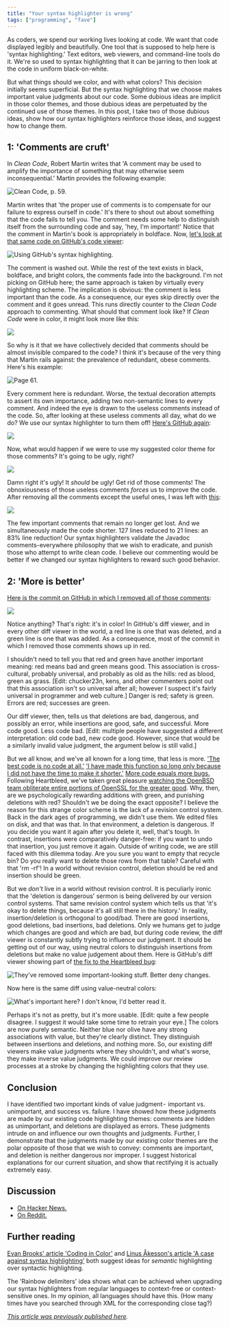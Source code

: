 ```yaml
---
title: "Your syntax highlighter is wrong"
tags: ["programming", "fave"]
---
```


As coders, we spend our working lives looking at code. 
We want that code displayed legibly and beautifully. 
One tool that is supposed to help here is 'syntax highlighting.' 
Text editors, web viewers, and command-line tools do it. 
We're so used to syntax highlighting 
that it can be jarring to then look at the code in uniform black-on-white.

But what things should we color, and with what colors? 
This decision initially seems superficial. 
But the syntax highlighting that we choose 
makes important value judgments about our code. 
Some dubious ideas are implicit in those color themes, 
and those dubious ideas are perpetuated by the continued use of those themes.
In this post, 
I take two of those dubious ideas, 
show how our syntax highlighters reinforce those ideas, 
and suggest how to change them.

## 1: 'Comments are cruft'

In _Clean Code_, Robert Martin writes that 
'A comment may be used to amplify the importance of something that may otherwise seem inconsequential.' 
Martin provides the following example:

<p><img src="{% link assets/2014-05-11/1.png %}" alt="Clean Code, p. 59." /></p>

Martin writes that 
'the proper use of comments is 
to compensate for our failure to express ourself in code.' 
It's there to shout out about something that the code fails to tell you. 
The comment needs some help to distinguish itself from the surrounding code and say, 
'hey, I'm important!' 
Notice that the comment in Martin's book is appropriately in boldface.
Now, [let's look at that same code on GitHub's code viewer](https://github.com/unclebob/fitnesse/blob/e013f4cf7d466163af4c22cb1a3b6ab502cded17/src/fitnesse/wikitext/widgets/ListWidget.java):

<p><img src="{% link assets/2014-05-11/2.png %}" alt="Using GitHub's syntax highlighting." /></p>

The comment is washed out. 
While the rest of the text exists in black, boldface, and bright colors, 
the comments fade into the background. 
I'm not picking on GitHub here; 
the same approach is taken by virtually every highlighting scheme. 
The implication is obvious: 
the comment is less important than the code.
As a consequence, 
our eyes skip directly over the comment and it goes unread. 
This runs directly counter to the _Clean Code_ approach to commenting.
What should that comment look like? 
If _Clean Code_ were in color, it might look more like this:

<p><img src="{% link assets/2014-05-11/3.png %}" /></p>

So why is it that we have collectively decided 
that comments should be almost invisible compared to the code? 
I think it's because of the very thing that Martin rails against: 
the prevalence of redundant, obese comments. 
Here's his example:

<p><img src="{% link assets/2014-05-11/4.png %}" alt="Page 61." /></p>

Every comment here is redundant. 
Worse, the textual decoration attempts to assert its own importance, 
adding two non-semantic lines to every comment. 
And indeed the eye is drawn to the useless comments instead of the code. 
So, after looking at these useless comments all day, what do we do? 
We use our syntax highlighter to turn them off! 
[Here's GitHub again](https://github.com/apache/tomcat/blob/a84fabcbc6fee8a69253ad92a304b4718e96a7c9/java/org/apache/catalina/core/ContainerBase.java):

<p><img src="{% link assets/2014-05-11/5.png %}" /></p>

Now, what would happen if we were to use my suggested color theme for those comments? 
It's going to be ugly, right?

<p><img src="{% link assets/2014-05-11/6.png %}" /></p>

Damn right it's ugly! 
It _should_ be ugly! 
Get rid of those comments! 
The obnoxiousness of those useless comments _forces_ us to improve the code. 
After removing all the comments except the useful ones, 
I was left with [this](https://github.com/jameshfisher/tomcat/blob/566fe9891f80b047fae47fcda75a2daad7338f2f/java/org/apache/catalina/core/ContainerBase.java):

<p><img src="{% link assets/2014-05-11/7.png %}" /></p>

The few important comments that remain no longer get lost. 
And we simultaneously made the code shorter. 
127 lines reduced to 21 lines: 
an 83% line reduction!
Our syntax highlighters validate the Javadoc comments-everywhere philosophy 
that we wish to eradicate, 
and punish those who attempt to write clean code. 
I believe our commenting would be better 
if we changed our syntax highlighters to reward such good behavior.

## 2: 'More is better'

[Here is the commit on GitHub in which I removed all of those comments](https://github.com/apache/tomcat/compare/trunk...jameshfisher:remove-obnoxious-comments):

<p><img src="{% link assets/2014-05-11/8.png %}" /></p>

Notice anything? 
That's right: it's in color! 
In GitHub's diff viewer, 
and in every other diff viewer in the world, 
a red line is one that was deleted, 
and a green line is one that was added. 
As a consequence, 
most of the commit in which I removed those comments shows up in red.

I shouldn't need to tell you that red and green have another important meaning: 
red means bad and green means good. 
This association is cross-cultural, 
probably universal, 
and probably as old as the hills: 
red as blood, green as grass. 
[Edit: chucker23n, kens, and other commenters point out that 
this association isn't so universal after all; 
however I suspect it's fairly universal in programmer and web culture.]
Danger is red; safety is green. 
Errors are red; successes are green.

Our diff viewer, then, tells us that 
deletions are bad, dangerous, and possibly an error, 
while insertions are good, safe, and successful. 
More code good. Less code bad. 
[Edit: multiple people have suggested a different interpretation: 
old code bad, new code good. 
However, since that would be a similarly invalid value judgment, 
the argument below is still valid.]

But we all know, 
and we've all known for a long time, 
that less is more. 
['The best code is no code at all.'](https://blog.codinghorror.com/the-best-code-is-no-code-at-all/)
['I have made this function so long only because I did not have the time to make it shorter.'](http://wiki.c2.com/?WhyWeWriteSuccinctCode)
[More code equals more bugs.](https://www.mayerdan.com/ruby/2012/11/11/bugs-per-line-of-code-ratio)
Following Heartbleed, 
we've taken great pleasure [watching the OpenBSD team obliterate entire portions of OpenSSL for the greater good](http://opensslrampage.org/).
Why, then, are we psychologically rewarding additions with green, 
and punishing deletions with red? 
Shouldn't we be doing the exact opposite?
I believe the reason for this strange color scheme is 
the lack of a revision control system. 
Back in the dark ages of programming, we didn't use them. 
We edited files on disk, and that was that. 
In that environment, a deletion is dangerous. 
If you decide you want it again after you delete it, well, that's tough. 
In contrast, insertions were comparatively danger-free: 
if you want to undo that insertion, you just remove it again. 
Outside of writing code, we are still faced with this dilemma today. 
Are you sure you want to empty that recycle bin? 
Do you really want to delete those rows from that table? 
Careful with that 'rm -rf'! 
In a world without revision control, 
deletion should be red and insertion should be green.

But we _don't_ live in a world without revision control. 
It is peculiarly ironic that 
the 'deletion is dangerous' sermon is being delivered by our version control systems. 
That same revision control system which tells us that 
'it's okay to delete things, because it's all still there in the history.'
In reality, insertion/deletion is orthogonal to good/bad. 
There are good insertions, good deletions, bad insertions, bad deletions. 
Only we humans get to judge which changes are good and which are bad, 
but during code review, 
the diff viewer is constantly subtly trying to influence our judgment. 
It should be getting out of our way, 
using neutral colors to distinguish insertions from deletions 
but make no value judgement about them.
Here is GitHub's diff viewer showing part of [the fix to the Heartbleed bug](https://github.com/openssl/openssl/commit/96db902):

<p><img src="{% link assets/2014-05-11/9.png %}" alt="They've removed some important-looking stuff. Better deny changes." /></p>

Now here is the same diff using value-neutral colors:

<p><img src="{% link assets/2014-05-11/10.png %}" alt="What's important here? I don't know, I'd better read it." /></p>


Perhaps it's not as pretty, but it's more usable. 
[Edit: quite a few people disagree. 
I suggest it would take some time to retrain your eye.] 
The colors are now purely semantic. 
Neither blue nor olive have any strong associations with value, 
but they're clearly distinct. 
They distinguish between insertions and deletions, and nothing more.
So, our existing diff viewers make value judgments where they shouldn't, 
and what's worse, they make inverse value judgments. 
We could improve our review processes at a stroke 
by changing the highlighting colors that they use.

## Conclusion

I have identified two important kinds of value judgment - 
important vs. unimportant, and success vs. failure. 
I have showed how these judgments are made by our existing code highlighting themes: 
comments are hidden as unimportant, 
and deletions are displayed as errors. 
These judgments intrude on and influence our own thoughts and judgments. 
Further, 
I demonstrate that the judgments made by our existing color themes 
are the polar opposite of those that we wish to convey: 
comments are important, 
and deletion is neither dangerous nor improper. 
I suggest historical explanations for our current situation, 
and show that rectifying it is actually extremely easy.

## Discussion

* [On Hacker News.](https://news.ycombinator.com/item?id=7728781)
* [On Reddit.](https://www.reddit.com/r/programming/comments/25a4pm/your_syntax_highlighter_is_wrong/)

## Further reading

[Evan Brooks' article 'Coding in Color'](https://medium.com/@evnbr/coding-in-color-3a6db2743a1e)
and [Linus Åkesson's article 'A case against syntax highlighting'](http://www.linusakesson.net/programming/syntaxhighlighting/)
both suggest ideas for _semantic_ highlighting over syntactic highlighting.

The 'Rainbow delimiters' idea 
shows what can be achieved 
when upgrading our syntax highlighters from regular languages 
to context-free or context-sensitive ones. 
In my opinion, all languages should have this. 
(How many times have you searched through XML for the corresponding close tag?)

_[This article was previously published here](https://medium.com/@MrJamesFisher/your-syntax-highlighter-is-wrong-6f83add748c9)._